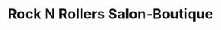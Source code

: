 ---
title: "Rock N Rollers Salon-Boutique"
url: /lockeford/rock-n-rollers-salon-boutique/
shop: hairdresser
---